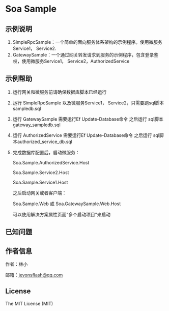 # Soa Sample

## 示例说明

1. SimpleRpcSample：一个简单的面向服务体系架构的示例程序。使用微服务Service1， Service2.
2. GatewaySample：一个通过网关转发请求到服务的示例程序，包含登录鉴权，使用微服务Service1， Service2，AuthorizedService

## 示例帮助

1. 运行网关和微服务前请确保数据库脚本已经运行
2. 运行 SimpleRpcSample 以及微服务Service1， Service2，只需要跑sql脚本sampledb.sql
3. 运行 GatewaySample 需要运行Ef Update-Database命令 之后运行 sql脚本gateway_sampledb.sql
4. 运行 AuthorizedService 需要运行Ef Update-Database命令 之后运行 sql脚本authorized_service_db.sql

5. 完成数据库配置后，启动微服务：  

    Soa.Sample.AuthorizedService.Host

    Soa.Sample.Service2.Host

    Soa.Sample.Service1.Host

    之后启动网关或者客户端：

    Soa.Sample.Web
    或
    Soa.GatewaySample.Web.Host

    可以使用解决方案属性页面“多个启动项目”来启动



## 已知问题


## 作者信息

作者：林小

邮箱：jevonsflash@qq.com



## License

The MIT License (MIT)
